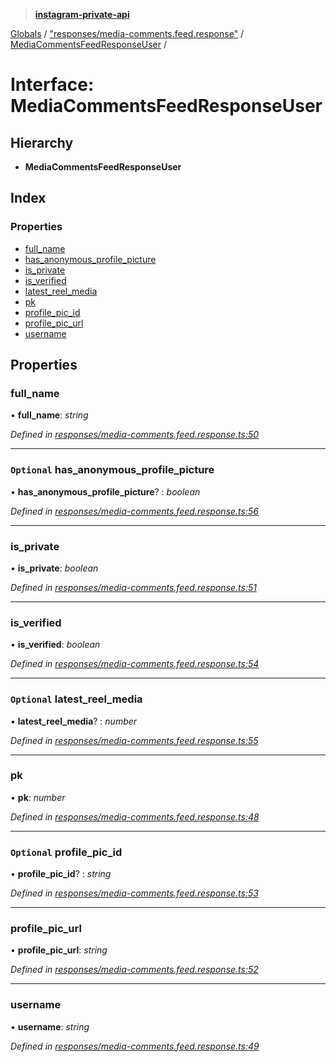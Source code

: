 > **[instagram-private-api](../README.md)**

[Globals](../README.md) / ["responses/media-comments.feed.response"](../modules/_responses_media_comments_feed_response_.md) / [MediaCommentsFeedResponseUser](_responses_media_comments_feed_response_.mediacommentsfeedresponseuser.md) /

# Interface: MediaCommentsFeedResponseUser

## Hierarchy

* **MediaCommentsFeedResponseUser**

## Index

### Properties

* [full_name](_responses_media_comments_feed_response_.mediacommentsfeedresponseuser.md#full_name)
* [has_anonymous_profile_picture](_responses_media_comments_feed_response_.mediacommentsfeedresponseuser.md#optional-has_anonymous_profile_picture)
* [is_private](_responses_media_comments_feed_response_.mediacommentsfeedresponseuser.md#is_private)
* [is_verified](_responses_media_comments_feed_response_.mediacommentsfeedresponseuser.md#is_verified)
* [latest_reel_media](_responses_media_comments_feed_response_.mediacommentsfeedresponseuser.md#optional-latest_reel_media)
* [pk](_responses_media_comments_feed_response_.mediacommentsfeedresponseuser.md#pk)
* [profile_pic_id](_responses_media_comments_feed_response_.mediacommentsfeedresponseuser.md#optional-profile_pic_id)
* [profile_pic_url](_responses_media_comments_feed_response_.mediacommentsfeedresponseuser.md#profile_pic_url)
* [username](_responses_media_comments_feed_response_.mediacommentsfeedresponseuser.md#username)

## Properties

###  full_name

• **full_name**: *string*

*Defined in [responses/media-comments.feed.response.ts:50](https://github.com/dilame/instagram-private-api/blob/173bc62/src/responses/media-comments.feed.response.ts#L50)*

___

### `Optional` has_anonymous_profile_picture

• **has_anonymous_profile_picture**? : *boolean*

*Defined in [responses/media-comments.feed.response.ts:56](https://github.com/dilame/instagram-private-api/blob/173bc62/src/responses/media-comments.feed.response.ts#L56)*

___

###  is_private

• **is_private**: *boolean*

*Defined in [responses/media-comments.feed.response.ts:51](https://github.com/dilame/instagram-private-api/blob/173bc62/src/responses/media-comments.feed.response.ts#L51)*

___

###  is_verified

• **is_verified**: *boolean*

*Defined in [responses/media-comments.feed.response.ts:54](https://github.com/dilame/instagram-private-api/blob/173bc62/src/responses/media-comments.feed.response.ts#L54)*

___

### `Optional` latest_reel_media

• **latest_reel_media**? : *number*

*Defined in [responses/media-comments.feed.response.ts:55](https://github.com/dilame/instagram-private-api/blob/173bc62/src/responses/media-comments.feed.response.ts#L55)*

___

###  pk

• **pk**: *number*

*Defined in [responses/media-comments.feed.response.ts:48](https://github.com/dilame/instagram-private-api/blob/173bc62/src/responses/media-comments.feed.response.ts#L48)*

___

### `Optional` profile_pic_id

• **profile_pic_id**? : *string*

*Defined in [responses/media-comments.feed.response.ts:53](https://github.com/dilame/instagram-private-api/blob/173bc62/src/responses/media-comments.feed.response.ts#L53)*

___

###  profile_pic_url

• **profile_pic_url**: *string*

*Defined in [responses/media-comments.feed.response.ts:52](https://github.com/dilame/instagram-private-api/blob/173bc62/src/responses/media-comments.feed.response.ts#L52)*

___

###  username

• **username**: *string*

*Defined in [responses/media-comments.feed.response.ts:49](https://github.com/dilame/instagram-private-api/blob/173bc62/src/responses/media-comments.feed.response.ts#L49)*